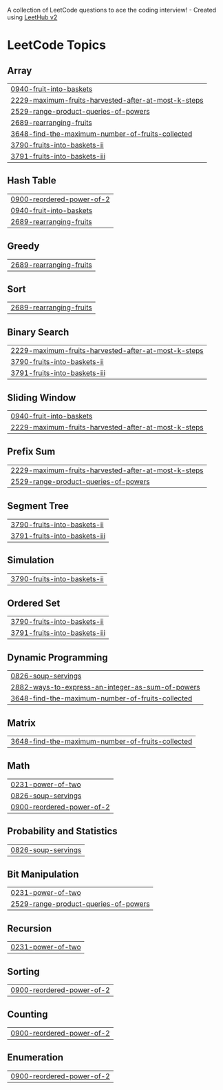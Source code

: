 A collection of LeetCode questions to ace the coding interview! - Created using [LeetHub v2](https://github.com/arunbhardwaj/LeetHub-2.0)
<!---LeetCode Topics Start-->
# LeetCode Topics
## Array
|  |
| ------- |
| [0940-fruit-into-baskets](https://github.com/harsh-srivastv/August-Leetcode-Challenge-2025/tree/master/0940-fruit-into-baskets) |
| [2229-maximum-fruits-harvested-after-at-most-k-steps](https://github.com/harsh-srivastv/August-Leetcode-Challenge-2025/tree/master/2229-maximum-fruits-harvested-after-at-most-k-steps) |
| [2529-range-product-queries-of-powers](https://github.com/harsh-srivastv/August-Leetcode-Challenge-2025/tree/master/2529-range-product-queries-of-powers) |
| [2689-rearranging-fruits](https://github.com/harsh-srivastv/August-Leetcode-Challenge-2025/tree/master/2689-rearranging-fruits) |
| [3648-find-the-maximum-number-of-fruits-collected](https://github.com/harsh-srivastv/August-Leetcode-Challenge-2025/tree/master/3648-find-the-maximum-number-of-fruits-collected) |
| [3790-fruits-into-baskets-ii](https://github.com/harsh-srivastv/August-Leetcode-Challenge-2025/tree/master/3790-fruits-into-baskets-ii) |
| [3791-fruits-into-baskets-iii](https://github.com/harsh-srivastv/August-Leetcode-Challenge-2025/tree/master/3791-fruits-into-baskets-iii) |
## Hash Table
|  |
| ------- |
| [0900-reordered-power-of-2](https://github.com/harsh-srivastv/August-Leetcode-Challenge-2025/tree/master/0900-reordered-power-of-2) |
| [0940-fruit-into-baskets](https://github.com/harsh-srivastv/August-Leetcode-Challenge-2025/tree/master/0940-fruit-into-baskets) |
| [2689-rearranging-fruits](https://github.com/harsh-srivastv/August-Leetcode-Challenge-2025/tree/master/2689-rearranging-fruits) |
## Greedy
|  |
| ------- |
| [2689-rearranging-fruits](https://github.com/harsh-srivastv/August-Leetcode-Challenge-2025/tree/master/2689-rearranging-fruits) |
## Sort
|  |
| ------- |
| [2689-rearranging-fruits](https://github.com/harsh-srivastv/August-Leetcode-Challenge-2025/tree/master/2689-rearranging-fruits) |
## Binary Search
|  |
| ------- |
| [2229-maximum-fruits-harvested-after-at-most-k-steps](https://github.com/harsh-srivastv/August-Leetcode-Challenge-2025/tree/master/2229-maximum-fruits-harvested-after-at-most-k-steps) |
| [3790-fruits-into-baskets-ii](https://github.com/harsh-srivastv/August-Leetcode-Challenge-2025/tree/master/3790-fruits-into-baskets-ii) |
| [3791-fruits-into-baskets-iii](https://github.com/harsh-srivastv/August-Leetcode-Challenge-2025/tree/master/3791-fruits-into-baskets-iii) |
## Sliding Window
|  |
| ------- |
| [0940-fruit-into-baskets](https://github.com/harsh-srivastv/August-Leetcode-Challenge-2025/tree/master/0940-fruit-into-baskets) |
| [2229-maximum-fruits-harvested-after-at-most-k-steps](https://github.com/harsh-srivastv/August-Leetcode-Challenge-2025/tree/master/2229-maximum-fruits-harvested-after-at-most-k-steps) |
## Prefix Sum
|  |
| ------- |
| [2229-maximum-fruits-harvested-after-at-most-k-steps](https://github.com/harsh-srivastv/August-Leetcode-Challenge-2025/tree/master/2229-maximum-fruits-harvested-after-at-most-k-steps) |
| [2529-range-product-queries-of-powers](https://github.com/harsh-srivastv/August-Leetcode-Challenge-2025/tree/master/2529-range-product-queries-of-powers) |
## Segment Tree
|  |
| ------- |
| [3790-fruits-into-baskets-ii](https://github.com/harsh-srivastv/August-Leetcode-Challenge-2025/tree/master/3790-fruits-into-baskets-ii) |
| [3791-fruits-into-baskets-iii](https://github.com/harsh-srivastv/August-Leetcode-Challenge-2025/tree/master/3791-fruits-into-baskets-iii) |
## Simulation
|  |
| ------- |
| [3790-fruits-into-baskets-ii](https://github.com/harsh-srivastv/August-Leetcode-Challenge-2025/tree/master/3790-fruits-into-baskets-ii) |
## Ordered Set
|  |
| ------- |
| [3790-fruits-into-baskets-ii](https://github.com/harsh-srivastv/August-Leetcode-Challenge-2025/tree/master/3790-fruits-into-baskets-ii) |
| [3791-fruits-into-baskets-iii](https://github.com/harsh-srivastv/August-Leetcode-Challenge-2025/tree/master/3791-fruits-into-baskets-iii) |
## Dynamic Programming
|  |
| ------- |
| [0826-soup-servings](https://github.com/harsh-srivastv/August-Leetcode-Challenge-2025/tree/master/0826-soup-servings) |
| [2882-ways-to-express-an-integer-as-sum-of-powers](https://github.com/harsh-srivastv/August-Leetcode-Challenge-2025/tree/master/2882-ways-to-express-an-integer-as-sum-of-powers) |
| [3648-find-the-maximum-number-of-fruits-collected](https://github.com/harsh-srivastv/August-Leetcode-Challenge-2025/tree/master/3648-find-the-maximum-number-of-fruits-collected) |
## Matrix
|  |
| ------- |
| [3648-find-the-maximum-number-of-fruits-collected](https://github.com/harsh-srivastv/August-Leetcode-Challenge-2025/tree/master/3648-find-the-maximum-number-of-fruits-collected) |
## Math
|  |
| ------- |
| [0231-power-of-two](https://github.com/harsh-srivastv/August-Leetcode-Challenge-2025/tree/master/0231-power-of-two) |
| [0826-soup-servings](https://github.com/harsh-srivastv/August-Leetcode-Challenge-2025/tree/master/0826-soup-servings) |
| [0900-reordered-power-of-2](https://github.com/harsh-srivastv/August-Leetcode-Challenge-2025/tree/master/0900-reordered-power-of-2) |
## Probability and Statistics
|  |
| ------- |
| [0826-soup-servings](https://github.com/harsh-srivastv/August-Leetcode-Challenge-2025/tree/master/0826-soup-servings) |
## Bit Manipulation
|  |
| ------- |
| [0231-power-of-two](https://github.com/harsh-srivastv/August-Leetcode-Challenge-2025/tree/master/0231-power-of-two) |
| [2529-range-product-queries-of-powers](https://github.com/harsh-srivastv/August-Leetcode-Challenge-2025/tree/master/2529-range-product-queries-of-powers) |
## Recursion
|  |
| ------- |
| [0231-power-of-two](https://github.com/harsh-srivastv/August-Leetcode-Challenge-2025/tree/master/0231-power-of-two) |
## Sorting
|  |
| ------- |
| [0900-reordered-power-of-2](https://github.com/harsh-srivastv/August-Leetcode-Challenge-2025/tree/master/0900-reordered-power-of-2) |
## Counting
|  |
| ------- |
| [0900-reordered-power-of-2](https://github.com/harsh-srivastv/August-Leetcode-Challenge-2025/tree/master/0900-reordered-power-of-2) |
## Enumeration
|  |
| ------- |
| [0900-reordered-power-of-2](https://github.com/harsh-srivastv/August-Leetcode-Challenge-2025/tree/master/0900-reordered-power-of-2) |
<!---LeetCode Topics End-->